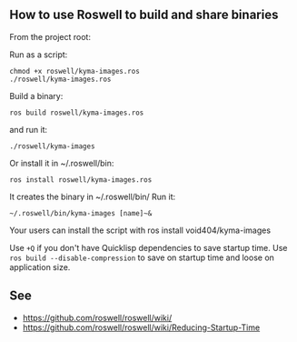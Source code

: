 
## How to use Roswell to build and share binaries

From the project root:

Run as a script:

    chmod +x roswell/kyma-images.ros
    ./roswell/kyma-images.ros

Build a binary:

    ros build roswell/kyma-images.ros

and run it:

    ./roswell/kyma-images

Or install it in ~/.roswell/bin:

    ros install roswell/kyma-images.ros

It creates the binary in ~/.roswell/bin/
Run it:

    ~/.roswell/bin/kyma-images [name]~&

Your users can install the script with ros install void404/kyma-images

Use `+Q` if you don't have Quicklisp dependencies to save startup time.
Use `ros build --disable-compression` to save on startup time and loose on application size.


## See

- https://github.com/roswell/roswell/wiki/
- https://github.com/roswell/roswell/wiki/Reducing-Startup-Time
